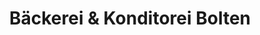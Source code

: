 ---
title: "Bäckerei & Konditorei Bolten"
url: /duisburg/baeckerei-und-konditorei-bolten/
shop: Bäckerei
---